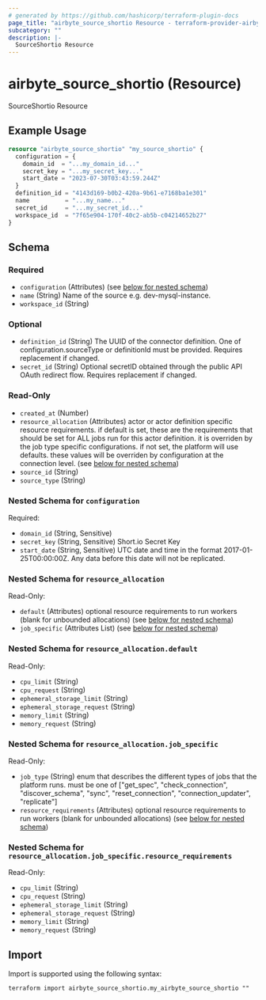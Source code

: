 ```yaml
---
# generated by https://github.com/hashicorp/terraform-plugin-docs
page_title: "airbyte_source_shortio Resource - terraform-provider-airbyte"
subcategory: ""
description: |-
  SourceShortio Resource
---
```


# airbyte_source_shortio (Resource)

SourceShortio Resource

## Example Usage

```terraform
resource "airbyte_source_shortio" "my_source_shortio" {
  configuration = {
    domain_id  = "...my_domain_id..."
    secret_key = "...my_secret_key..."
    start_date = "2023-07-30T03:43:59.244Z"
  }
  definition_id = "4143d169-b0b2-420a-9b61-e7168ba1e301"
  name          = "...my_name..."
  secret_id     = "...my_secret_id..."
  workspace_id  = "7f65e904-170f-40c2-ab5b-c04214652b27"
}
```

<!-- schema generated by tfplugindocs -->
## Schema

### Required

- `configuration` (Attributes) (see [below for nested schema](#nestedatt--configuration))
- `name` (String) Name of the source e.g. dev-mysql-instance.
- `workspace_id` (String)

### Optional

- `definition_id` (String) The UUID of the connector definition. One of configuration.sourceType or definitionId must be provided. Requires replacement if changed.
- `secret_id` (String) Optional secretID obtained through the public API OAuth redirect flow. Requires replacement if changed.

### Read-Only

- `created_at` (Number)
- `resource_allocation` (Attributes) actor or actor definition specific resource requirements. if default is set, these are the requirements that should be set for ALL jobs run for this actor definition. it is overriden by the job type specific configurations. if not set, the platform will use defaults. these values will be overriden by configuration at the connection level. (see [below for nested schema](#nestedatt--resource_allocation))
- `source_id` (String)
- `source_type` (String)

<a id="nestedatt--configuration"></a>
### Nested Schema for `configuration`

Required:

- `domain_id` (String, Sensitive)
- `secret_key` (String, Sensitive) Short.io Secret Key
- `start_date` (String, Sensitive) UTC date and time in the format 2017-01-25T00:00:00Z. Any data before this date will not be replicated.


<a id="nestedatt--resource_allocation"></a>
### Nested Schema for `resource_allocation`

Read-Only:

- `default` (Attributes) optional resource requirements to run workers (blank for unbounded allocations) (see [below for nested schema](#nestedatt--resource_allocation--default))
- `job_specific` (Attributes List) (see [below for nested schema](#nestedatt--resource_allocation--job_specific))

<a id="nestedatt--resource_allocation--default"></a>
### Nested Schema for `resource_allocation.default`

Read-Only:

- `cpu_limit` (String)
- `cpu_request` (String)
- `ephemeral_storage_limit` (String)
- `ephemeral_storage_request` (String)
- `memory_limit` (String)
- `memory_request` (String)


<a id="nestedatt--resource_allocation--job_specific"></a>
### Nested Schema for `resource_allocation.job_specific`

Read-Only:

- `job_type` (String) enum that describes the different types of jobs that the platform runs. must be one of ["get_spec", "check_connection", "discover_schema", "sync", "reset_connection", "connection_updater", "replicate"]
- `resource_requirements` (Attributes) optional resource requirements to run workers (blank for unbounded allocations) (see [below for nested schema](#nestedatt--resource_allocation--job_specific--resource_requirements))

<a id="nestedatt--resource_allocation--job_specific--resource_requirements"></a>
### Nested Schema for `resource_allocation.job_specific.resource_requirements`

Read-Only:

- `cpu_limit` (String)
- `cpu_request` (String)
- `ephemeral_storage_limit` (String)
- `ephemeral_storage_request` (String)
- `memory_limit` (String)
- `memory_request` (String)

## Import

Import is supported using the following syntax:

```shell
terraform import airbyte_source_shortio.my_airbyte_source_shortio ""
```
